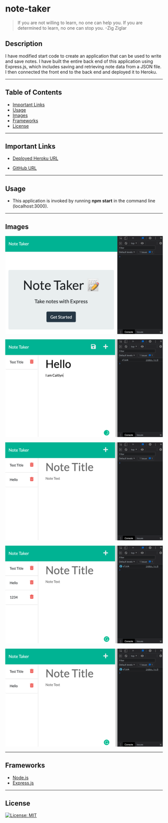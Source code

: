 # note-taker

> If you are not willing to learn, no one can help you. If you are determined to learn, no one can stop you. -Zig Ziglar

## Description

I have modified start code to create an application that can be used to write and save notes. I have built the entire back end of this application using Express.js, which includes saving and retrieving note data from a JSON file. I then connected the front end to the back end and deployed it to Heroku.

---

## Table of Contents

- [Important Links](#important-links)
- [Usage](#usage)
- [Images](#images)
- [Frameworks](#frameworks)
- [License](#license)

---

## Important Links

- [Deployed Heroku URL](https://post-yo-note.herokuapp.com/)

- [GitHub URL](https://github.com/caitlyn-griffing/note-taker)

---

## Usage

- This application is invoked by running **npm start** in the command line
(localhost:3000).

---

## Images


![Image 1](public/assets/images/ntSS1.png)

![Image 2](public/assets/images/ntSS2.png)

![Image 3](public/assets/images/ntSS3.png)

![Image 4](public/assets/images/ntSS4.png)

![Image 5](public/assets/images/ntSS5.png)

---

## Frameworks

- [Node.js](https://nodejs.org/en/)
- [Express.js](https://expressjs.com/)

---

## License

  [![License: MIT](https://img.shields.io/badge/License-MIT-hotpink.svg)](https://opensource.org/licenses/MIT)

